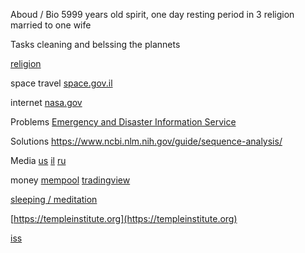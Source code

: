 Aboud / Bio
5999 years old spirit,
one day resting period in 3 religion married to one wife

Tasks
cleaning and belssing the plannets

[religion](https://www.sefaria.org.il/translations/en)


space travel
[space.gov.il](https://www.space.gov.il)

internet
[nasa.gov](https://eyes.nasa.gov/apps/dsn-now/dsn.html)

Problems
[Emergency and Disaster Information Service
](https://rsoe-edis.org/eventMap)

Solutions
https://www.ncbi.nlm.nih.gov/guide/sequence-analysis/

Media
[us](http://youtube.com)
[il](https://en.wikipedia.org/wiki/Television_in_Israel)
[ru](https://rustv.live/) 

money
[mempool](https://mempool.space) 
[tradingview](https://www.tradingview.com/markets/cryptocurrencies/)

[sleeping / meditation](https://ambientsleepingpill.com)

[https://templeinstitute.org](https://templeinstitute.org)

[iss](https://www.nasa.gov/international-space-station/)
